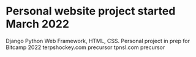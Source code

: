 # Personal website project started March 2022
 Django Python Web Framework, HTML, CSS.
 Personal project in prep for Bitcamp 2022
 terpshockey.com precursor
 tpnsl.com precursor
